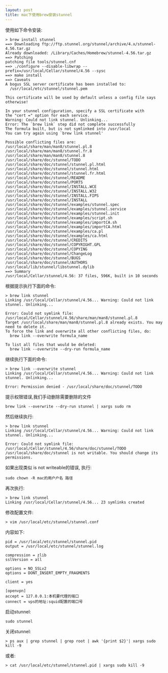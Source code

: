 ```yaml
---
layout: post
title: mac下使用brew安装stunnel
---
```


使用如下命令安装:
    
    > brew install stunnel
    ==> Downloading ftp://ftp.stunnel.org/stunnel/archive/4.x/stunnel-4.56.tar.gz
    Already downloaded: /Library/Caches/Homebrew/stunnel-4.56.tar.gz
    ==> Patching
    patching file tools/stunnel.cnf
    ==> ./configure --disable-libwrap --prefix=/usr/local/Cellar/stunnel/4.56 --sysc
    ==> make install
    ==> Caveats
    A bogus SSL server certificate has been installed to:
      /usr/local/etc/stunnel/stunnel.pem
    
    This certificate will be used by default unless a config file says otherwise!
    
    In your stunnel configuration, specify a SSL certificate with
    the "cert =" option for each service.
    Warning: Could not link stunnel. Unlinking...
    Error: The `brew link` step did not complete successfully
    The formula built, but is not symlinked into /usr/local
    You can try again using `brew link stunnel'
    
    Possible conflicting files are:
    /usr/local/share/man/man8/stunnel.pl.8
    /usr/local/share/man/man8/stunnel.fr.8
    /usr/local/share/man/man8/stunnel.8
    /usr/local/share/doc/stunnel/TODO
    /usr/local/share/doc/stunnel/stunnel.pl.html
    /usr/local/share/doc/stunnel/stunnel.html
    /usr/local/share/doc/stunnel/stunnel.fr.html
    /usr/local/share/doc/stunnel/README
    /usr/local/share/doc/stunnel/PORTS
    /usr/local/share/doc/stunnel/INSTALL.WCE
    /usr/local/share/doc/stunnel/INSTALL.W32
    /usr/local/share/doc/stunnel/INSTALL.FIPS
    /usr/local/share/doc/stunnel/INSTALL
    /usr/local/share/doc/stunnel/examples/stunnel.spec
    /usr/local/share/doc/stunnel/examples/stunnel.service
    /usr/local/share/doc/stunnel/examples/stunnel.init
    /usr/local/share/doc/stunnel/examples/script.sh
    /usr/local/share/doc/stunnel/examples/importCA.sh
    /usr/local/share/doc/stunnel/examples/importCA.html
    /usr/local/share/doc/stunnel/examples/ca.pl
    /usr/local/share/doc/stunnel/examples/ca.html
    /usr/local/share/doc/stunnel/CREDITS
    /usr/local/share/doc/stunnel/COPYRIGHT.GPL
    /usr/local/share/doc/stunnel/COPYING
    /usr/local/share/doc/stunnel/ChangeLog
    /usr/local/share/doc/stunnel/BUGS
    /usr/local/share/doc/stunnel/AUTHORS
    /usr/local/lib/stunnel/libstunnel.dylib
    ==> Summary
    /usr/local/Cellar/stunnel/4.56: 37 files, 596K, built in 10 seconds 

根据提示执行下面的命令:

    > brew link stunnel
    Linking /usr/local/Cellar/stunnel/4.56... Warning: Could not link stunnel. Unlinking...
    
    Error: Could not symlink file: /usr/local/Cellar/stunnel/4.56/share/man/man8/stunnel.pl.8
    Target /usr/local/share/man/man8/stunnel.pl.8 already exists. You may need to delete it.
    To force the link and overwrite all other conflicting files, do:
      brew link --overwrite formula_name
    
    To list all files that would be deleted:
      brew link --overwrite --dry-run formula_name

继续执行下面的命令:

    > brew link --overwrite stunnel
    Linking /usr/local/Cellar/stunnel/4.56... Warning: Could not link stunnel. Unlinking...
    
    Error: Permission denied - /usr/local/share/doc/stunnel/TODO

提示权限错误,我们手动删除需要删除的文件

    brew link --overwrite --dry-run stunnel | xargs sudo rm

然后继续执行:
    
    > brew link stunnel
    Linking /usr/local/Cellar/stunnel/4.56... Warning: Could not link stunnel. Unlinking...
    
    Error: Could not symlink file: /usr/local/Cellar/stunnel/4.56/share/doc/stunnel/TODO
    /usr/local/share/doc/stunnel is not writable. You should change its permissions.

如果出现类似 is not writeable的错误, 执行:

    sudo chown -R mac的用户户名 路径

再次执行:
    
    > brew link stunnel
    Linking /usr/local/Cellar/stunnel/4.56... 23 symlinks created

修改配置文件:

    > vim /usr/local/etc/stunnel/stunnel.conf

内容如下:

    pid = /usr/local/etc/stunnel/stunnel.pid
    output = /usr/local/etc/stunnel/stunnel.log
    
    compression = zlib
    sslVersion = all
    
    options = NO_SSLv2
    options = DONT_INSERT_EMPTY_FRAGMENTS
    
    client = yes
    
    [openvpn]
    accept = 127.0.0.1:本机要代理的端口
    connect = vps的地址:squid配置的端口号

启动stunnel:

    sudo stunnel

关闭stunnel:

    > ps aux | grep stunnel | grep root | awk '{print $2}'| xargs sudo kill -9

或者:
    
    > cat /usr/local/etc/stunnel/stunnel.pid | xargs sudo kill -9